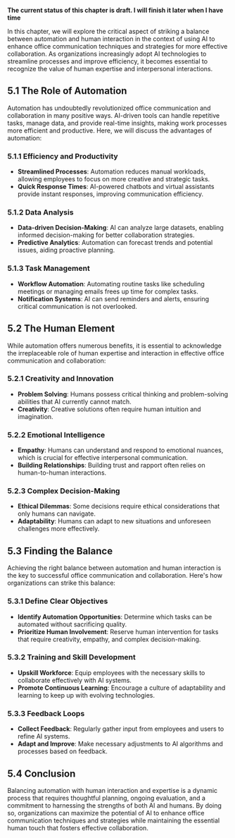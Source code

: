 **The current status of this chapter is draft. I will finish it later when I have time**

In this chapter, we will explore the critical aspect of striking a balance between automation and human interaction in the context of using AI to enhance office communication techniques and strategies for more effective collaboration. As organizations increasingly adopt AI technologies to streamline processes and improve efficiency, it becomes essential to recognize the value of human expertise and interpersonal interactions.

5.1 The Role of Automation
--------------------------

Automation has undoubtedly revolutionized office communication and collaboration in many positive ways. AI-driven tools can handle repetitive tasks, manage data, and provide real-time insights, making work processes more efficient and productive. Here, we will discuss the advantages of automation:

### 5.1.1 Efficiency and Productivity

* **Streamlined Processes**: Automation reduces manual workloads, allowing employees to focus on more creative and strategic tasks.
* **Quick Response Times**: AI-powered chatbots and virtual assistants provide instant responses, improving communication efficiency.

### 5.1.2 Data Analysis

* **Data-driven Decision-Making**: AI can analyze large datasets, enabling informed decision-making for better collaboration strategies.
* **Predictive Analytics**: Automation can forecast trends and potential issues, aiding proactive planning.

### 5.1.3 Task Management

* **Workflow Automation**: Automating routine tasks like scheduling meetings or managing emails frees up time for complex tasks.
* **Notification Systems**: AI can send reminders and alerts, ensuring critical communication is not overlooked.

5.2 The Human Element
---------------------

While automation offers numerous benefits, it is essential to acknowledge the irreplaceable role of human expertise and interaction in effective office communication and collaboration:

### 5.2.1 Creativity and Innovation

* **Problem Solving**: Humans possess critical thinking and problem-solving abilities that AI currently cannot match.
* **Creativity**: Creative solutions often require human intuition and imagination.

### 5.2.2 Emotional Intelligence

* **Empathy**: Humans can understand and respond to emotional nuances, which is crucial for effective interpersonal communication.
* **Building Relationships**: Building trust and rapport often relies on human-to-human interactions.

### 5.2.3 Complex Decision-Making

* **Ethical Dilemmas**: Some decisions require ethical considerations that only humans can navigate.
* **Adaptability**: Humans can adapt to new situations and unforeseen challenges more effectively.

5.3 Finding the Balance
-----------------------

Achieving the right balance between automation and human interaction is the key to successful office communication and collaboration. Here's how organizations can strike this balance:

### 5.3.1 Define Clear Objectives

* **Identify Automation Opportunities**: Determine which tasks can be automated without sacrificing quality.
* **Prioritize Human Involvement**: Reserve human intervention for tasks that require creativity, empathy, and complex decision-making.

### 5.3.2 Training and Skill Development

* **Upskill Workforce**: Equip employees with the necessary skills to collaborate effectively with AI systems.
* **Promote Continuous Learning**: Encourage a culture of adaptability and learning to keep up with evolving technologies.

### 5.3.3 Feedback Loops

* **Collect Feedback**: Regularly gather input from employees and users to refine AI systems.
* **Adapt and Improve**: Make necessary adjustments to AI algorithms and processes based on feedback.

5.4 Conclusion
--------------

Balancing automation with human interaction and expertise is a dynamic process that requires thoughtful planning, ongoing evaluation, and a commitment to harnessing the strengths of both AI and humans. By doing so, organizations can maximize the potential of AI to enhance office communication techniques and strategies while maintaining the essential human touch that fosters effective collaboration.
